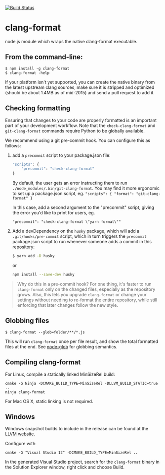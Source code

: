 [![Build Status](https://circleci.com/gh/angular/clang-format.svg?style=svg)](https://circleci.com/gh/angular/clang-format)

# clang-format
node.js module which wraps the native clang-format executable.

## From the command-line:

    $ npm install -g clang-format
    $ clang-format -help

If your platform isn't yet supported, you can create the native binary from
the latest upstream clang sources, make sure it is stripped and optimized
(should be about 1.4MB as of mid-2015) and send a pull request to add it.

## Checking formatting

Ensuring that changes to your code are properly formatted is an important part
of your development workflow. Note that the `check-clang-format` and
`git-clang-format` commands require Python to be globally available.

We recommend using a git pre-commit hook. You can configure this as follows:

1. add a `precommit` script to your package.json file:

    ```js
    "scripts": {
        "precommit": "check-clang-format"
    }
    ```

    By default, the user gets an error instructing them to run
    `./node_modules/.bin/git-clang-format`. You may find it more ergonomic to set
    up a package.json script, eg.
    `"scripts": { "format": "git-clang-format" }`

    In this case, add a second argument to the "precommit" script, giving the
    error you'd like to print for users, eg.

    `"precommit": "check-clang-format \"yarn format\""`

2. Add a devDependency on the `husky` package, which will add a
  `.git/hooks/pre-commit` script, which in turn triggers the `precommit`
  package.json script to run whenever someone adds a commit in this repository:

    ```sh
    $ yarn add -D husky
    ```

    or

    ```sh
    npm install --save-dev husky
    ```

> Why do this in a pre-commit hook? For one thing, it's faster to run
  `clang-format` only on the changed files, especially as the repository grows.
  Also, this lets you upgrade `clang-format` or change your settings without
  needing to re-format the entire repository, while still enforcing that later
  changes follow the new style.

## Globbing files

    $ clang-format --glob=folder/**/*.js

This will run `clang-format` once per file result, and show the total
formatted files at the end.
See [node-glob](https://github.com/isaacs/node-glob) for globbing semantics.

## Compiling clang-format

For Linux, compile a statically linked MinSizeRel build:

    cmake -G Ninja -DCMAKE_BUILD_TYPE=MinSizeRel -DLLVM_BUILD_STATIC=true ..
    ninja clang-format

For Mac OS X, static linking is not required.

## Windows

Windows snapshot builds to include in the release can be found at the
[LLVM website](http://llvm.org/builds/).

Configure with:

    cmake -G "Visual Studio 12" -DCMAKE_BUILD_TYPE=MinSizeRel ..

In the generated Visual Studio project, search for the `clang-format` binary in
the Solution Explorer window, right click and choose Build.
